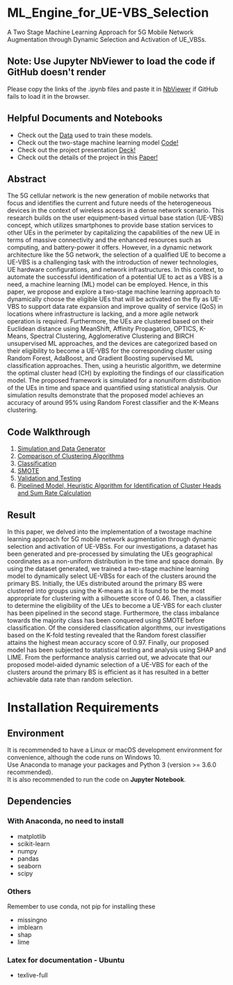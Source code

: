 # ML_Engine_for_UE-VBS_Selection
A Two Stage Machine Learning Approach for 5G Mobile Network Augmentation through Dynamic Selection and Activation of UE_VBSs.

## Note: Use Jupyter NbViewer to load the code if GitHub doesn't render
Please copy the links of the .ipynb files and paste it in [NbViewer](https://nbviewer.org/) if GitHub fails to load it in the browser.

## Helpful Documents and Notebooks
- Check out the [Data](./master_simulation_1000_2500.csv) used to train these models.
- Check out the two-stage machine learning model [Code!](./06-Cluster_Head_and_Sum_Rate_Calculation.ipynb)
- Check out the project presentation [Deck!](./Docs/PPT-Review.pdf)
- Check out the details of the project in this [Paper!](./Docs/PAPER-A_Two_Stage_Machine_Learning_Approach_for_5G_Mobile_Network_Augmentation_through_Dynamic_Selection_and_Activation_of_UE_VBSs.pdf)

## Abstract
The 5G cellular network is the new generation
of mobile networks that focus and identifies the current and
future needs of the heterogeneous devices in the context of
wireless access in a dense network scenario. This research builds
on the user equipment-based virtual base station (UE-VBS)
concept, which utilizes smartphones to provide base station
services to other UEs in the perimeter by capitalizing the
capabilities of the new UE in terms of massive connectivity and
the enhanced resources such as computing, and battery-power it
offers. However, in a dynamic network architecture like the 5G
network, the selection of a qualified UE to become a UE-VBS is
a challenging task with the introduction of newer technologies,
UE hardware configurations, and network infrastructures. In
this context, to automate the successful identification of a
potential UE to act as a VBS is a need, a machine learning (ML)
model can be employed. Hence, in this paper, we propose and
explore a two-stage machine learning approach to dynamically
choose the eligible UEs that will be activated on the fly as
UE-VBS to support data rate expansion and improve quality
of service (QoS) in locations where infrastructure is lacking,
and a more agile network operation is required. Furthermore,
the UEs are clustered based on their Euclidean distance using
MeanShift, Affinity Propagation, OPTICS, K-Means, Spectral
Clustering, Agglomerative Clustering and BIRCH unsupervised
ML approaches, and the devices are categorized based on their
eligibility to become a UE-VBS for the corresponding cluster
using Random Forest, AdaBoost, and Gradient Boosting supervised
ML classification approaches. Then, using a heuristic
algorithm, we determine the optimal cluster head (CH) by
exploiting the findings of our classification model. The proposed
framework is simulated for a nonuniform distribution of the
UEs in time and space and quantified using statistical analysis.
Our simulation results demonstrate that the proposed model
achieves an accuracy of around 95% using Random Forest
classifier and the K-Means clustering.

## Code Walkthrough
1. [Simulation and Data Generator](./01-Simulation_and_Dataset_Generation.ipynb)
2. [Comparison of Clustering Algorithms](./02-Comparison_of_Clustering_Algorithms.ipynb)
3. [Classification](./03-Classification.ipynb)
4. [SMOTE](04-SMOTE.ipynb)
5. [Validation and Testing](./05-Validation_and_Testing.ipynb)
6. [Pipelined Model, Heuristic Algorithm for Identification of Cluster Heads and Sum Rate Calculation](./06-Cluster_Head_and_Sum_Rate_Calculation.ipynb)

## Result
In this paper, we delved into the implementation of a twostage
machine learning approach for 5G mobile network
augmentation through dynamic selection and activation of
UE-VBSs. For our investigations, a dataset has been generated
and pre-processed by simulating the UEs geographical coordinates as a non-uniform distribution in the time and
space domain. By using the dataset generated, we trained
a two-stage machine learning model to dynamically select
UE-VBSs for each of the clusters around the primary BS.
Initially, the UEs distributed around the primary BS were
clustered into groups using the K-means as it is found to be
the most appropriate for clustering with a silhouette score of
0.46. Then, a classifier to determine the eligibility of the UEs
to become a UE-VBS for each cluster has been pipelined in
the second stage. Furthermore, the class imbalance towards
the majority class has been conquered using SMOTE before
classification. Of the considered classification algorithms, our
investigations based on the K-fold testing revealed that the
Random forest classifier attains the highest mean accuracy
score of 0.97. Finally, our proposed model has been subjected
to statistical testing and analysis using SHAP and LIME.
From the performance analysis carried out, we advocate that
our proposed model-aided dynamic selection of a UE-VBS
for each of the clusters around the primary BS is efficient as
it has resulted in a better achievable data rate than random
selection.

# Installation Requirements
## Environment
It is recommended to have a Linux or macOS development environment for convenience, although the code runs on Windows 10. <br>
Use Anaconda to manage your packages and Python 3 (version >= 3.6.0 recommended). <br>
It is also recommended to run the code on <strong>Jupyter Notebook</strong>.

## Dependencies
### With Anaconda, no need to install
- matplotlib
- scikit-learn
- numpy
- pandas
- seaborn
- scipy
### Others
Remember to use conda, not pip for installing these
- missingno
- imblearn
- shap
- lime
### Latex for documentation - Ubuntu
- texlive-full
